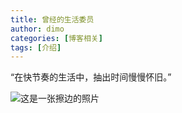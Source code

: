 ```yaml
---
title: 曾经的生活委员
author: dimo
categories: [博客相关]
tags: [介绍]
---
```


“在快节奏的生活中，抽出时间慢慢怀旧。”

![这是一张擦边的照片](https://photo.sibnet.ru/upload/imggreat/1680618907111477560.jpg)